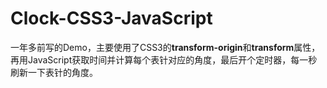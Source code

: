 # Clock-CSS3-JavaScript
一年多前写的Demo，主要使用了CSS3的**transform-origin**和**transform**属性，再用JavaScript获取时间并计算每个表针对应的角度，最后开个定时器，每一秒刷新一下表针的角度。
